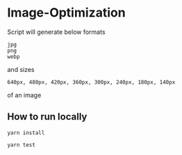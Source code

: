 # Image-Optimization

Script will generate below formats
```
jpg
png
webp
```
 and sizes
 ```
 640px, 480px, 420px, 360px, 300px, 240px, 180px, 140px 
 ```
 of an image

## How to run locally
```
yarn install

yarn test
```